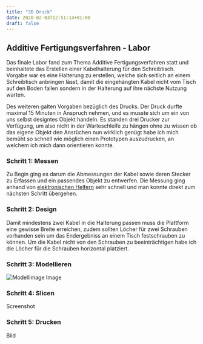 ```yaml
---
title: "3D Druck"
date: 2020-02-03T12:51:14+01:00
draft: false
---
```


## Additive Fertigungsverfahren - Labor

Das finale Labor fand zum Thema Additive Fertigungsverfahren statt und beinhaltete das Erstellen einer Kabelhalterung
für den Schreibtisch. Vorgabe war es eine Halterung zu erstellen, welche sich seitlich an einem Schreibtisch anbringen
lässt, damit die eingehängten Kabel nicht vom Tisch auf den Boden fallen sondern in der Halterung auf ihre nächste
Nutzung warten.

Des weiteren galten Vorgaben bezüglich des Drucks. Der Druck durfte maximal 15 Minuten in Anspruch nehmen, und es musste
sich um ein von uns selbst designtes Objekt handeln. Es standen drei Drucker zur Verfügung, um also nicht in der Warteschleife
zu hängen ohne zu wissen ob das eigene Objekt den Ansrüchen nun wirklich genügt habe ich mich bemüht so schnell wie möglich
einen Prototypen auszudrucken, an welchem ich mich dann orientieren konnte.

### Schritt 1: Messen

Zu Begin ging es darum die Abmessungen der Kabel sowie deren Stecker zu Erfassen und ein passendes Objekt zu entwerfen.
Die Messung ging anhand von [elektronischen Helfern](https://de.wikipedia.org/wiki/Messschieber "Wikipedia Messschieber") sehr schnell und man konnte direkt zum nächsten Schritt übergehen.

### Schritt 2: Design

Damit mindestens zwei Kabel in die Halterung passen muss die Plattform eine gewisse Breite erreichen, zudem sollten
Löcher für zwei Schrauben vorhanden sein um das Endergebniss an einem Tisch festschrauben zu können. Um die Kabel nicht
von den Schrauben zu beeinträchtigen habe ich die Löcher für die Schrauben horizontal platziert.

### Schritt 3: Modellieren

![Modellimage Image](https://raw.githubusercontent.com/Snoup97/swh-pkohler/master/static/img/3drucklabormodell/modell.png "Modellieren")

### Schritt 4: Slicen

Screenshot

### Schritt 5: Drucken

Bild
